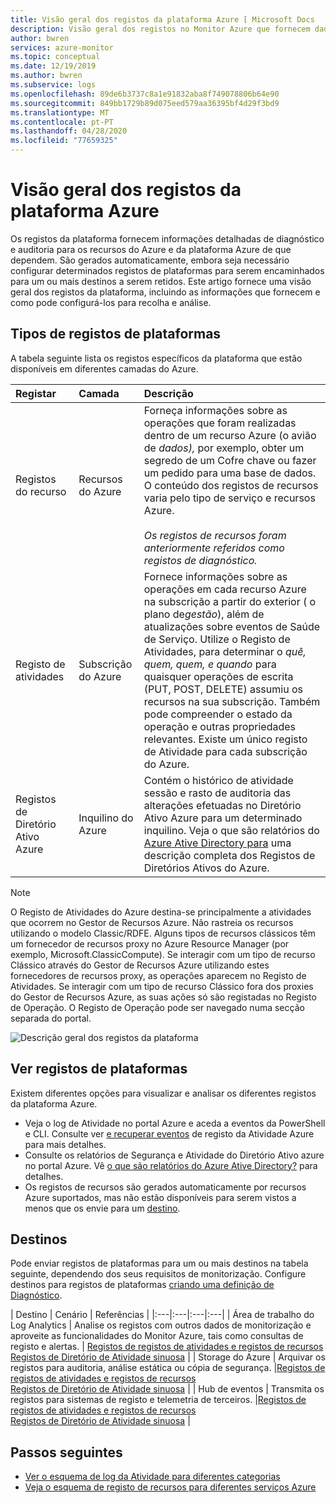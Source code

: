 ```yaml
---
title: Visão geral dos registos da plataforma Azure [ Microsoft Docs
description: Visão geral dos registos no Monitor Azure que fornecem dados ricos e frequentes sobre o funcionamento de um recurso Azure.
author: bwren
services: azure-monitor
ms.topic: conceptual
ms.date: 12/19/2019
ms.author: bwren
ms.subservice: logs
ms.openlocfilehash: 89de6b3737c8a1e91832aba8f749078806b64e90
ms.sourcegitcommit: 849bb1729b89d075eed579aa36395bf4d29f3bd9
ms.translationtype: MT
ms.contentlocale: pt-PT
ms.lasthandoff: 04/28/2020
ms.locfileid: "77659325"
---
```

# <a name="overview-of-azure-platform-logs"></a>Visão geral dos registos da plataforma Azure
Os registos da plataforma fornecem informações detalhadas de diagnóstico e auditoria para os recursos do Azure e da plataforma Azure de que dependem. São gerados automaticamente, embora seja necessário configurar determinados registos de plataformas para serem encaminhados para um ou mais destinos a serem retidos. Este artigo fornece uma visão geral dos registos da plataforma, incluindo as informações que fornecem e como pode configurá-los para recolha e análise.

## <a name="types-of-platform-logs"></a>Tipos de registos de plataformas
A tabela seguinte lista os registos específicos da plataforma que estão disponíveis em diferentes camadas do Azure.

| Registar | Camada | Descrição |
|:---|:---|:---|
| Registos do recurso | Recursos do Azure | Forneça informações sobre as operações que foram realizadas dentro de um recurso Azure (o avião de *dados),* por exemplo, obter um segredo de um Cofre chave ou fazer um pedido para uma base de dados. O conteúdo dos registos de recursos varia pelo tipo de serviço e recursos Azure.<br><br>*Os registos de recursos foram anteriormente referidos como registos de diagnóstico.*  |
| Registo de atividades | Subscrição do Azure | Fornece informações sobre as operações em cada recurso Azure na subscrição a partir do exterior ( o plano de*gestão*), além de atualizações sobre eventos de Saúde de Serviço. Utilize o Registo de Atividades, para determinar o _quê,_ _quem, quem, e_ _quando_ para quaisquer operações de escrita (PUT, POST, DELETE) assumiu os recursos na sua subscrição. Também pode compreender o estado da operação e outras propriedades relevantes.  Existe um único registo de Atividade para cada subscrição do Azure. |
| Registos de Diretório Ativo Azure | Inquilino do Azure |  Contém o histórico de atividade sessão e rasto de auditoria das alterações efetuadas no Diretório Ativo Azure para um determinado inquilino. Veja o que são relatórios do [Azure Ative Directory para](../../active-directory/reports-monitoring/overview-reports.md) uma descrição completa dos Registos de Diretórios Ativos do Azure.   |

> [!NOTE]
> O Registo de Atividades do Azure destina-se principalmente a atividades que ocorrem no Gestor de Recursos Azure. Não rastreia os recursos utilizando o modelo Classic/RDFE. Alguns tipos de recursos clássicos têm um fornecedor de recursos proxy no Azure Resource Manager (por exemplo, Microsoft.ClassicCompute). Se interagir com um tipo de recurso Clássico através do Gestor de Recursos Azure utilizando estes fornecedores de recursos proxy, as operações aparecem no Registo de Atividades. Se interagir com um tipo de recurso Clássico fora dos proxies do Gestor de Recursos Azure, as suas ações só são registadas no Registo de Operação. O Registo de Operação pode ser navegado numa secção separada do portal.

![Descrição geral dos registos da plataforma](media/platform-logs-overview/logs-overview.png)




## <a name="viewing-platform-logs"></a>Ver registos de plataformas
Existem diferentes opções para visualizar e analisar os diferentes registos da plataforma Azure.

- Veja o log de Atividade no portal Azure e aceda a eventos da PowerShell e CLI. Consulte ver [e recuperar eventos](activity-log-view.md) de registo da Atividade Azure para mais detalhes. 
- Consulte os relatórios de Segurança e Atividade do Diretório Ativo azure no portal Azure. Vê [o que são relatórios do Azure Ative Directory?](../../active-directory/reports-monitoring/overview-reports.md)  para detalhes.
- Os registos de recursos são gerados automaticamente por recursos Azure suportados, mas não estão disponíveis para serem vistos a menos que os envie para um [destino](#destinations). 

## <a name="destinations"></a>Destinos
Pode enviar registos de plataformas para um ou mais destinos na tabela seguinte, dependendo dos seus requisitos de monitorização. Configure destinos para registos de plataformas [criando uma definição de Diagnóstico](diagnostic-settings.md).

| Destino | Cenário | Referências |
|:---|:---|:---|:---|
| Área de trabalho do Log Analytics | Analise os registos com outros dados de monitorização e aproveite as funcionalidades do Monitor Azure, tais como consultas de registo e alertas. | [Registos de registos de atividades e registos de recursos](resource-logs-collect-workspace.md)<br>[Registos de Diretório de Atividade sinuosa](../../active-directory/reports-monitoring/howto-integrate-activity-logs-with-log-analytics.md) |
| Storage do Azure | Arquivar os registos para auditoria, análise estática ou cópia de segurança. |[Registos de registos de atividades e registos de recursos](archive-diagnostic-logs.md)<br>[Registos de Diretório de Atividade sinuosa](../../active-directory/reports-monitoring/quickstart-azure-monitor-route-logs-to-storage-account.md) |
| Hub de eventos | Transmita os registos para sistemas de registo e telemetria de terceiros.  |[Registos de registos de atividades e registos de recursos](resource-logs-stream-event-hubs.md)<br>[Registos de Diretório de Atividade sinuosa](../../active-directory/reports-monitoring/tutorial-azure-monitor-stream-logs-to-event-hub.md) |



## <a name="next-steps"></a>Passos seguintes

* [Ver o esquema de log da Atividade para diferentes categorias](activity-log-schema.md)
* [Veja o esquema de registo de recursos para diferentes serviços Azure](diagnostic-logs-schema.md)
